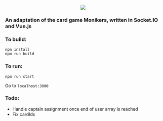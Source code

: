 <p align="center">
  <img src="https://i.imgur.com/Qx6lfR9.png">
</p>

### An adaptation of the card game Monikers, written in Socket.IO and Vue.js

### To build:

```
npm install
npm run build
```

### To run:

```
npm run start
```

Go to `localhost:3000`

### Todo:

* Handle captain assignment once end of user array is reached
* Fix cardIdx